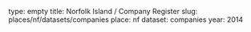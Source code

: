 type: empty
title: Norfolk Island / Company Register
slug: places/nf/datasets/companies
place: nf
dataset: companies
year: 2014
